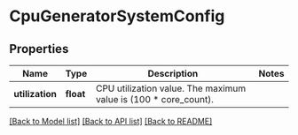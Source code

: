 # CpuGeneratorSystemConfig

## Properties
Name | Type | Description | Notes
------------ | ------------- | ------------- | -------------
**utilization** | **float** | CPU utilization value. The maximum value is (100 * core_count).  | 

[[Back to Model list]](../README.md#documentation-for-models) [[Back to API list]](../README.md#documentation-for-api-endpoints) [[Back to README]](../README.md)


